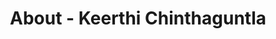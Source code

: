 ---
id: keerthi_chinthaguntla
permalink: "/about/keerthi_chinthaguntla"
full_name: Keerthi Chinthaguntla
title: About - Keerthi Chinthaguntla
role: SRE Manager
image: 
about: Keerthi is a Site Reliability Engineer with background in Linux administration, Private and Public clouds, he enjoys all things automation and OpenSource. Keerthi has a Bachelor’s degree in Engineering, when not in the terminal Keerthi plays Cricket, goes for a run and enjoys cooking.   
github: 
linkedin: 
featimg: "/assets/aboutBanner1.jpg"
layout: about/profile
---